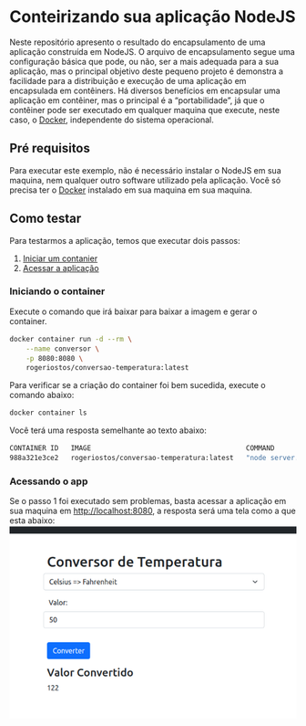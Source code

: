 # Conteirizando sua aplicação NodeJS
Neste repositório apresento o resultado do encapsulamento de uma aplicação construída em NodeJS. O arquivo de encapsulamento segue uma configuração básica que pode, ou não, ser a mais adequada para a sua aplicação, mas o principal objetivo deste pequeno projeto é demonstra a facilidade para a distribuição e execução de uma aplicação em encapsulada em contêiners.
Há diversos benefícios em encapsular uma aplicação em contêiner, mas o principal é a “portabilidade”, já que o contêiner pode ser executado em qualquer maquina que execute, neste caso, o [Docker](https://docs.docker.com/get-docker/), independente do sistema operacional.

## Pré requisitos
Para executar este exemplo, não é necessário instalar o NodeJS em sua maquina, nem qualquer outro software utilizado pela aplicação. Você só precisa ter o [Docker](https://docs.docker.com/get-docker/) instalado em sua maquina em sua maquina.

## Como testar

Para testarmos a aplicação, temos que executar dois passos:
1. [Iniciar um contanier](#iniciar-container)
2. [Acessar a aplicação](#acessando-app)

<a name="iniciar-container"></a>
### Iniciando o container

Execute o comando que irá baixar para baixar a imagem e gerar o container.
```bash
docker container run -d --rm \
    --name conversor \
    -p 8080:8080 \
    rogeriostos/conversao-temperatura:latest
```
Para verificar se a criação do container foi bem sucedida, execute o comando abaixo:
```bash
docker container ls
```
Você terá uma resposta semelhante ao texto abaixo:
```bash
CONTAINER ID   IMAGE                                      COMMAND            CREATED         STATUS         PORTS                                       NAMES
988a321e3ce2   rogeriostos/conversao-temperatura:latest   "node server.js"   1 minutes ago   Up 1 minutes   0.0.0.0:8080->8080/tcp, :::8080->8080/tcp   conversor
```
<a name="iacessando-app"></a>
### Acessando o app
Se o passo 1 foi executado sem problemas, basta acessar a aplicação em sua maquina em [http://localhost:8080](http://localhost:8080), a resposta será uma tela como a que esta abaixo:
![Conversor de temperatura](/doc/conversor-de-temperatura.png "Conversor de temperatura")
